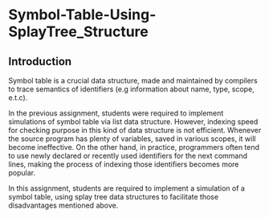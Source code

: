 # Symbol-Table-Using-SplayTree_Structure
## Introduction
Symbol table is a crucial data structure, made and maintained by compilers to trace semantics
of identifiers (e.g information about name, type, scope, e.t.c).

In the previous assignment, students were required to implement simulations of symbol
table via list data structure. However, indexing speed for checking purpose in this kind of data
structure is not efficient. Whenever the source program has plenty of variables, saved in various
scopes, it will become ineffective. On the other hand, in practice, programmers often tend to
use newly declared or recently used identifiers for the next command lines, making the process
of indexing those identifiers becomes more popular.

In this assignment, students are required to implement a simulation of a symbol table,
using splay tree data structures to facilitate those disadvantages mentioned above.
